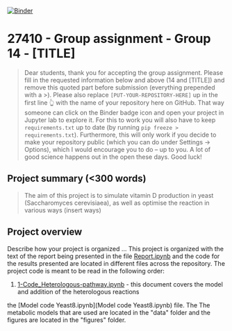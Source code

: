 [![Binder](https://mybinder.org/badge_logo.svg)](https://mybinder.org/v2/gh/27410/27410-2020-group-project-group-14-vitamin-d-production/main)

# 27410 - Group assignment - Group 14 - [TITLE]

> Dear students, thank you for accepting the group assignment. Please fill in the
> requested information below and above (14 and [TITLE]) and remove this quoted part before submission (everything prepended with a >).
> Please also replace `[PUT-YOUR-REPOSITORY-HERE]` up in the first line 👆 with the name of your repository here on GitHub.
> That way someone can click on the Binder badge icon and open your project in Jupyter lab to explore it.
> For this to work you will also have to keep `requirements.txt` up to date (by running `pip freeze > requirements.txt`).
> Furthermore, this will only work if you decide to make your repository public (which you can do under Settings -> Options),
> which I would encourage you to do – up to you. A lot of good science happens out in the open these days. 
> Good luck!

## Project summary (<300 words)

> The aim of this project is to simulate vitamin D production in yeast (Saccharomyces cerevisiaea), as well as optimise the reaction in various ways (insert ways)

## Project overview
Describe how your project is organized ...
This project is organized with the text of the report being presented in the file [Report.ipynb](Report.ipynb) and the code for the results presented are located in different files across the repository.
The project code is meant to be read in the following order:
1. [1-Code_Heterologous-pathway.ipynb](1-Code_Heterologous-pathway.ipynb) - this document covers the model and addition of the heterologous reactions


the [Model code Yeast8.ipynb](Model code Yeast8.ipynb) file. 
The 
The metabolic models that are used are located in the "data" folder and the figures are located in the "figures" folder.


